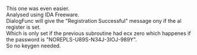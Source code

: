This one was even easier.  
Analysed using IDA Freeware.  
DialogFunc will give the "Registration Successful" message ony if the al register is set.  
Which is only set if the previous subroutine had ecx zero which happenes if the password is "NOREPLS-U89S-N34J-3IOJ-989Y".  
So no keygen needed.  
